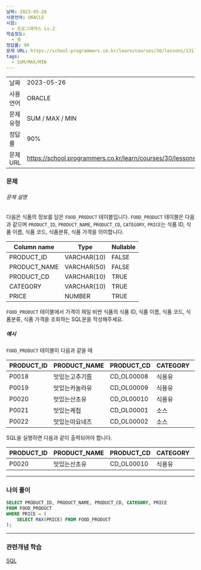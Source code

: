 ```yaml
---
날짜: 2023-05-26
사용언어: ORACLE
시험:
  - 프로그래머스 Lv.2
학습정도:
  - 중
정답률: 90
문제 URL: https://school.programmers.co.kr/learn/courses/30/lessons/131115
tags:
  - SUM/MAX/MIN
---
```

|        |                                                                  |
| ------ | ---------------------------------------------------------------- |
| 날짜     | 2023-05-26                                                       |
| 사용 언어  | ORACLE                                                           |
| 문제 유형  | SUM / MAX / MIN                                                  |
| 정답률    | 90%                                                              |
| 문제 URL | https://school.programmers.co.kr/learn/courses/30/lessons/131115 |

### 문제

###### 문제 설명

다음은 식품의 정보를 담은 `FOOD_PRODUCT` 테이블입니다. `FOOD_PRODUCT` 테이블은 다음과 같으며 `PRODUCT_ID`, `PRODUCT_NAME`, `PRODUCT_CD`, `CATEGORY`, `PRICE`는 식품 ID, 식품 이름, 식품 코드, 식품분류, 식품 가격을 의미합니다.

|Column name|Type|Nullable|
|---|---|---|
|PRODUCT_ID|VARCHAR(10)|FALSE|
|PRODUCT_NAME|VARCHAR(50)|FALSE|
|PRODUCT_CD|VARCHAR(10)|TRUE|
|CATEGORY|VARCHAR(10)|TRUE|
|PRICE|NUMBER|TRUE|

`FOOD_PRODUCT` 테이블에서 가격이 제일 비싼 식품의 식품 ID, 식품 이름, 식품 코드, 식품분류, 식품 가격을 조회하는 SQL문을 작성해주세요.

##### 예시

`FOOD_PRODUCT` 테이블이 다음과 같을 때

|PRODUCT_ID|PRODUCT_NAME|PRODUCT_CD|CATEGORY|PRICE|
|---|---|---|---|---|
|P0018|맛있는고추기름|CD_OL00008|식용유|6100|
|P0019|맛있는카놀라유|CD_OL00009|식용유|5100|
|P0020|맛있는산초유|CD_OL00010|식용유|6500|
|P0021|맛있는케첩|CD_OL00001|소스|4500|
|P0022|맛있는마요네즈|CD_OL00002|소스|4700|

SQL을 실행하면 다음과 같이 출력되어야 합니다.

|PRODUCT_ID|PRODUCT_NAME|PRODUCT_CD|CATEGORY|PRICE|
|---|---|---|---|---|
|P0020|맛있는산초유|CD_OL00010|식용유|6500|

---

### 나의 풀이

```SQL
SELECT PRODUCT_ID, PRODUCT_NAME, PRODUCT_CD, CATEGORY, PRICE
FROM FOOD_PRODUCT
WHERE PRICE = (
    SELECT MAX(PRICE) FROM FOOD_PRODUCT
);
```

---
### 관련개념 학습

[SQL](Summary/DB/SQL.md)